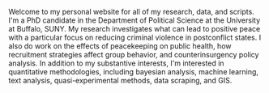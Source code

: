 Welcome to my personal website for all of my research, data, and scripts. I'm a PhD candidate in the Department of Political Science at the University at Buffalo, SUNY. My research investigates what can lead to positive peace with a particular focus on reducing criminal violence in postconflict states. I also do work on the effects of peacekeeping on public health, how recruitment strategies affect group behavior, and counterinsurgency policy analysis. In addition to my substantive interests, I'm interested in quantitative methodologies, including bayesian analysis, machine learning, text analysis, quasi-experimental methods, data scraping, and GIS.
